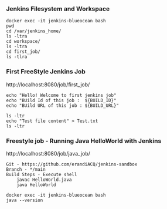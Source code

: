 ### Jenkins Filesystem and Workspace
```
docker exec -it jenkins-blueocean bash
pwd
cd /var/jenkins_home/
ls -ltra
cd workspace/
ls -ltra
cd first_job/
ls -tlra
```

### First FreeStyle Jenkins Job
http://localhost:8080/job/first_job/
```
echo "Hello! Welcome to first jenkins job"
echo "BUild Id of this job :  ${BUILD_ID}"
echo "BUild URL of this job : ${BUILD_URL}"

ls -ltr
echo "Test file content" > Test.txt
ls -ltr
```

### Freestyle job - Running Java HelloWorld with Jenkins
http://localhost:8080/job/java_job/
```
Git - https://github.com/erandiACQ/jenkins-sandbox
Branch - */main
Build Steps - Execute shell
    javac HelloWorld.java
    java HelloWorld
```
```
docker exec -it jenkins-blueocean bash
java --version
```
